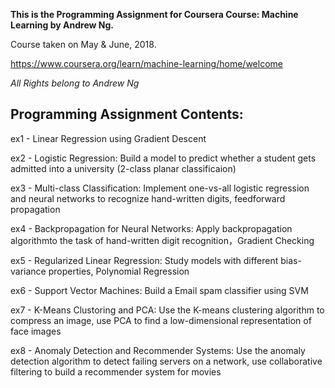 **This is the Programming Assignment for Coursera Course: Machine Learning by Andrew Ng.**

Course taken on May & June, 2018.

https://www.coursera.org/learn/machine-learning/home/welcome

*All Rights belong to Andrew Ng*



## Programming Assignment Contents:

ex1 - Linear Regression using Gradient Descent

ex2 - Logistic Regression: Build a model to predict whether a student gets admitted into a university (2-class planar classificaion)

ex3 - Multi-class Classification: Implement one-vs-all logistic regression and neural networks to recognize hand-written digits, feedforward propagation

ex4 - Backpropagation for Neural Networks: Apply backpropagation algorithmto the task of hand-written digit recognition，Gradient Checking

ex5 - Regularized Linear Regression: Study models with different bias-variance properties, Polynomial Regression

ex6 - Support Vector Machines: Build a Email spam classifier using SVM

ex7 - K-Means Clustoring and PCA: Use the K-means clustering algorithm to compress an image, use PCA to find a low-dimensional representation of face images

ex8 - Anomaly Detection and Recommender Systems: Use the anomaly detection algorithm to detect failing servers on a network, use collaborative filtering to build a recommender system for movies